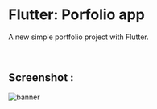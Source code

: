 # Flutter: Porfolio app
A new simple portfolio project with Flutter.

<br/>

## Screenshot :
![banner](https://github.com/BardiaKhd/cv-application/assets/138980378/275edcd7-46e7-4b9e-b770-48d651a452a6)


